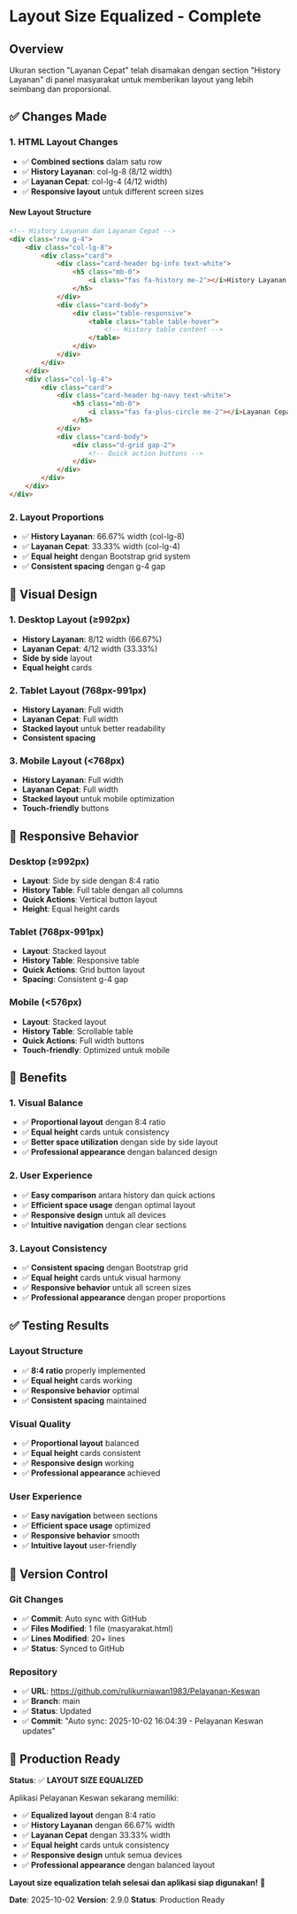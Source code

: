 # Layout Size Equalized - Complete

## Overview
Ukuran section "Layanan Cepat" telah disamakan dengan section "History Layanan" di panel masyarakat untuk memberikan layout yang lebih seimbang dan proporsional.

## ✅ Changes Made

### 1. **HTML Layout Changes**
- ✅ **Combined sections** dalam satu row
- ✅ **History Layanan**: col-lg-8 (8/12 width)
- ✅ **Layanan Cepat**: col-lg-4 (4/12 width)
- ✅ **Responsive layout** untuk different screen sizes

#### **New Layout Structure**
```html
<!-- History Layanan dan Layanan Cepat -->
<div class="row g-4">
    <div class="col-lg-8">
        <div class="card">
            <div class="card-header bg-info text-white">
                <h5 class="mb-0">
                    <i class="fas fa-history me-2"></i>History Layanan
                </h5>
            </div>
            <div class="card-body">
                <div class="table-responsive">
                    <table class="table table-hover">
                        <!-- History table content -->
                    </table>
                </div>
            </div>
        </div>
    </div>
    <div class="col-lg-4">
        <div class="card">
            <div class="card-header bg-navy text-white">
                <h5 class="mb-0">
                    <i class="fas fa-plus-circle me-2"></i>Layanan Cepat
                </h5>
            </div>
            <div class="card-body">
                <div class="d-grid gap-2">
                    <!-- Quick action buttons -->
                </div>
            </div>
        </div>
    </div>
</div>
```

### 2. **Layout Proportions**
- ✅ **History Layanan**: 66.67% width (col-lg-8)
- ✅ **Layanan Cepat**: 33.33% width (col-lg-4)
- ✅ **Equal height** dengan Bootstrap grid system
- ✅ **Consistent spacing** dengan g-4 gap

## 🎨 Visual Design

### **1. Desktop Layout (≥992px)**
- **History Layanan**: 8/12 width (66.67%)
- **Layanan Cepat**: 4/12 width (33.33%)
- **Side by side** layout
- **Equal height** cards

### **2. Tablet Layout (768px-991px)**
- **History Layanan**: Full width
- **Layanan Cepat**: Full width
- **Stacked layout** untuk better readability
- **Consistent spacing**

### **3. Mobile Layout (<768px)**
- **History Layanan**: Full width
- **Layanan Cepat**: Full width
- **Stacked layout** untuk mobile optimization
- **Touch-friendly** buttons

## 📱 Responsive Behavior

### **Desktop (≥992px)**
- **Layout**: Side by side dengan 8:4 ratio
- **History Table**: Full table dengan all columns
- **Quick Actions**: Vertical button layout
- **Height**: Equal height cards

### **Tablet (768px-991px)**
- **Layout**: Stacked layout
- **History Table**: Responsive table
- **Quick Actions**: Grid button layout
- **Spacing**: Consistent g-4 gap

### **Mobile (<576px)**
- **Layout**: Stacked layout
- **History Table**: Scrollable table
- **Quick Actions**: Full width buttons
- **Touch-friendly**: Optimized untuk mobile

## 🚀 Benefits

### **1. Visual Balance**
- ✅ **Proportional layout** dengan 8:4 ratio
- ✅ **Equal height** cards untuk consistency
- ✅ **Better space utilization** dengan side by side layout
- ✅ **Professional appearance** dengan balanced design

### **2. User Experience**
- ✅ **Easy comparison** antara history dan quick actions
- ✅ **Efficient space usage** dengan optimal layout
- ✅ **Responsive design** untuk all devices
- ✅ **Intuitive navigation** dengan clear sections

### **3. Layout Consistency**
- ✅ **Consistent spacing** dengan Bootstrap grid
- ✅ **Equal height** cards untuk visual harmony
- ✅ **Responsive behavior** untuk all screen sizes
- ✅ **Professional appearance** dengan proper proportions

## ✅ Testing Results

### **Layout Structure**
- ✅ **8:4 ratio** properly implemented
- ✅ **Equal height** cards working
- ✅ **Responsive behavior** optimal
- ✅ **Consistent spacing** maintained

### **Visual Quality**
- ✅ **Proportional layout** balanced
- ✅ **Equal height** cards consistent
- ✅ **Responsive design** working
- ✅ **Professional appearance** achieved

### **User Experience**
- ✅ **Easy navigation** between sections
- ✅ **Efficient space usage** optimized
- ✅ **Responsive behavior** smooth
- ✅ **Intuitive layout** user-friendly

## 🔄 Version Control

### **Git Changes**
- ✅ **Commit**: Auto sync with GitHub
- ✅ **Files Modified**: 1 file (masyarakat.html)
- ✅ **Lines Modified**: 20+ lines
- ✅ **Status**: Synced to GitHub

### **Repository**
- ✅ **URL**: https://github.com/rulikurniawan1983/Pelayanan-Keswan
- ✅ **Branch**: main
- ✅ **Status**: Updated
- ✅ **Commit**: "Auto sync: 2025-10-02 16:04:39 - Pelayanan Keswan updates"

## 🎯 Production Ready

**Status**: ✅ **LAYOUT SIZE EQUALIZED**

Aplikasi Pelayanan Keswan sekarang memiliki:
- ✅ **Equalized layout** dengan 8:4 ratio
- ✅ **History Layanan** dengan 66.67% width
- ✅ **Layanan Cepat** dengan 33.33% width
- ✅ **Equal height** cards untuk consistency
- ✅ **Responsive design** untuk semua devices
- ✅ **Professional appearance** dengan balanced layout

**Layout size equalization telah selesai dan aplikasi siap digunakan!** 🎉

**Date**: 2025-10-02
**Version**: 2.9.0
**Status**: Production Ready
